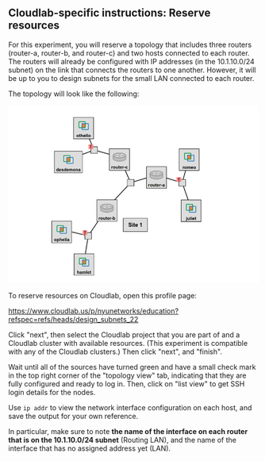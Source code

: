 ## Cloudlab-specific instructions: Reserve resources

For this experiment, you will reserve a topology that includes three routers (router-a, router-b, and router-c) and two hosts connected to each router. The routers will already be configured with IP addresses (in the 10.1.10.0/24 subnet) on the link that connects the routers to one another. However, it will be up to you to design subnets for the small LAN connected to each router.

The topology will look like the following:

![](subnet-design-topology.png)

To reserve resources on Cloudlab, open this profile page:

https://www.cloudlab.us/p/nyunetworks/education?refspec=refs/heads/design_subnets_22

Click "next", then select the Cloudlab project that you are part of and a Cloudlab cluster with available resources. (This experiment is compatible with any of the Cloudlab clusters.) Then click "next", and "finish".

Wait until all of the sources have turned green and have a small check mark in the top right corner of the "topology view" tab, indicating that they are fully configured and ready to log in. Then, click on "list view" to get SSH login details for the nodes.

Use `ip addr` to view the network interface configuration on each host, and save the output for your own reference. 

In particular, make sure to note **the name of the interface on each router that is on the 10.1.10.0/24 subnet** (Routing LAN), and the name of the interface that has no assigned address yet (LAN).